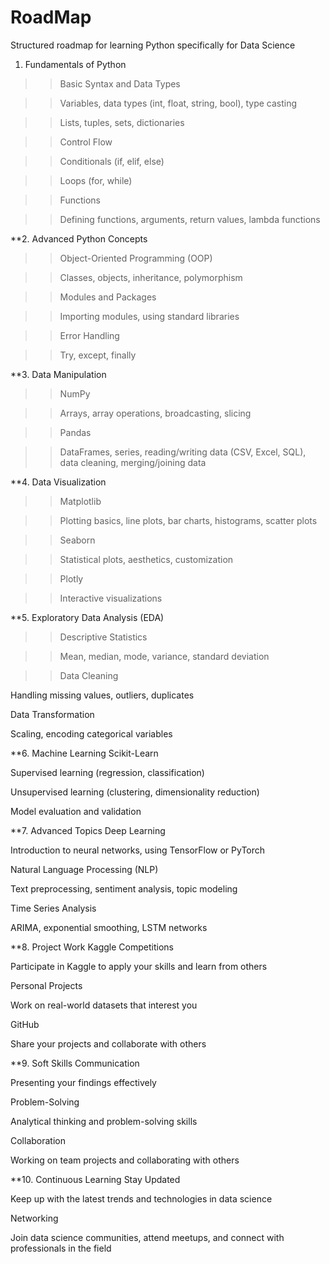 # RoadMap
Structured roadmap for learning Python specifically for Data Science

1. Fundamentals of Python
   
>>Basic Syntax and Data Types

>>Variables, data types (int, float, string, bool), type casting

>>Lists, tuples, sets, dictionaries

>>Control Flow

>>Conditionals (if, elif, else)

>>Loops (for, while)

>>Functions

>>Defining functions, arguments, return values, lambda functions

**2. Advanced Python Concepts

>>Object-Oriented Programming (OOP)

>>Classes, objects, inheritance, polymorphism

>>Modules and Packages

>>Importing modules, using standard libraries

>>Error Handling

>>Try, except, finally

**3. Data Manipulation

>>NumPy

>>Arrays, array operations, broadcasting, slicing

>>Pandas

>>DataFrames, series, reading/writing data (CSV, Excel, SQL), data cleaning, merging/joining data

**4. Data Visualization

>>Matplotlib

>>Plotting basics, line plots, bar charts, histograms, scatter plots

>>Seaborn

>>Statistical plots, aesthetics, customization

>>Plotly

>>Interactive visualizations

**5. Exploratory Data Analysis (EDA)

>>Descriptive Statistics

>>Mean, median, mode, variance, standard deviation

>>Data Cleaning

Handling missing values, outliers, duplicates

Data Transformation

Scaling, encoding categorical variables

**6. Machine Learning
Scikit-Learn

Supervised learning (regression, classification)

Unsupervised learning (clustering, dimensionality reduction)

Model evaluation and validation

**7. Advanced Topics
Deep Learning

Introduction to neural networks, using TensorFlow or PyTorch

Natural Language Processing (NLP)

Text preprocessing, sentiment analysis, topic modeling

Time Series Analysis

ARIMA, exponential smoothing, LSTM networks

**8. Project Work
Kaggle Competitions

Participate in Kaggle to apply your skills and learn from others

Personal Projects

Work on real-world datasets that interest you

GitHub

Share your projects and collaborate with others

**9. Soft Skills
Communication

Presenting your findings effectively

Problem-Solving

Analytical thinking and problem-solving skills

Collaboration

Working on team projects and collaborating with others

**10. Continuous Learning
Stay Updated

Keep up with the latest trends and technologies in data science

Networking

Join data science communities, attend meetups, and connect with professionals in the field

